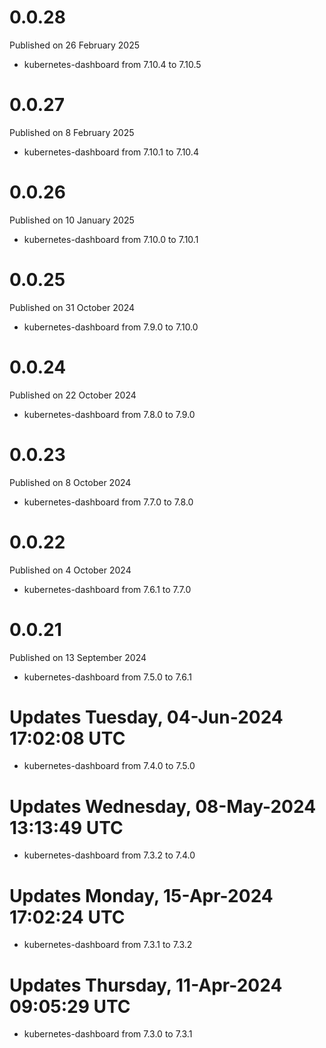 # 0.0.28

Published on 26 February 2025

- kubernetes-dashboard from 7.10.4 to 7.10.5

# 0.0.27

Published on 8 February 2025

- kubernetes-dashboard from 7.10.1 to 7.10.4

# 0.0.26

Published on 10 January 2025

- kubernetes-dashboard from 7.10.0 to 7.10.1

# 0.0.25

Published on 31 October 2024

- kubernetes-dashboard from 7.9.0 to 7.10.0

# 0.0.24

Published on 22 October 2024

- kubernetes-dashboard from 7.8.0 to 7.9.0

# 0.0.23

Published on 8 October 2024

- kubernetes-dashboard from 7.7.0 to 7.8.0

# 0.0.22

Published on 4 October 2024

- kubernetes-dashboard from 7.6.1 to 7.7.0

# 0.0.21

Published on 13 September 2024

- kubernetes-dashboard from 7.5.0 to 7.6.1

# Updates Tuesday, 04-Jun-2024 17:02:08 UTC
- kubernetes-dashboard from 7.4.0 to 7.5.0

# Updates Wednesday, 08-May-2024 13:13:49 UTC
- kubernetes-dashboard from 7.3.2 to 7.4.0

# Updates Monday, 15-Apr-2024 17:02:24 UTC
- kubernetes-dashboard from 7.3.1 to 7.3.2

# Updates Thursday, 11-Apr-2024 09:05:29 UTC
- kubernetes-dashboard from 7.3.0 to 7.3.1

